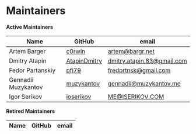 Maintainers
===========

**Active Maintainers**

| Name                | GitHub                       | email
|---------------------|------------------------------|--------------
| Artem Barger        | [c0rwin][c0rwin]             | <artem@bargr.net>
| Dmitry Atapin       | [AtapinDmitry][AtapinDmitry] | <dmitry.atapin.83@gmail.com>
| Fedor Partanskiy    | [pfi79][pfi79]               | <fredprtnsk@gmail.com>
| Gennadii Muzykantov | [muzykantov][muzykantov]     | <gennadii@muzykantov.me>
| Igor Serikov        | [ioserikov][ioserikov]       | <ME@ISERIKOV.COM>

**Retired Maintainers**

| Name | GitHub | email
|------|--------|----------------------

[c0rwin]: https://github.com/c0rwin
[AtapinDmitry]: https://github.com/AtapinDmitry
[pfi79]: https://github.com/pfi79
[muzykantov]: https://github.com/muzykantov
[ioserikov]: https://github.com/ioserikov
